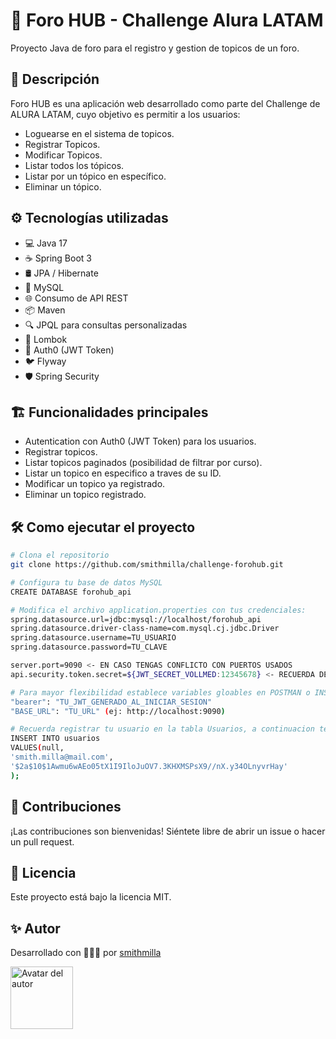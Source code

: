 # 💬 Foro HUB - Challenge Alura LATAM
Proyecto Java de foro para el registro y gestion de topicos de un foro.

## 🎯 Descripción
Foro HUB es una aplicación web desarrollado como parte del Challenge de ALURA LATAM, cuyo objetivo es permitir a los usuarios:
- Loguearse en el sistema de topicos.
- Registrar Topicos.
- Modificar Topicos.
- Listar todos los tópicos.
- Listar por un tópico en específico.
- Eliminar un tópico.

## ⚙️ Tecnologías utilizadas
- 💻 Java 17
- ☕ Spring Boot 3
- 🛢️ JPA / Hibernate
- 🐘 MySQL
- 🌐 Consumo de API REST
- 📦 Maven
- 🔍 JPQL para consultas personalizadas
- 🔧 Lombok
- 🔐 Auth0 (JWT Token)
- 🐦 Flyway
- 🛡️ Spring Security

## 🏗️ Funcionalidades principales
- Autentication con Auth0 (JWT Token) para los usuarios.
- Registrar topicos.
- Listar topicos paginados (posibilidad de filtrar por curso).
- Listar un topico en especifico a traves de su ID.
- Modificar un topico ya registrado.
- Eliminar un topico registrado.

## 🛠️ Como ejecutar el proyecto
```bash
# Clona el repositorio
git clone https://github.com/smithmilla/challenge-forohub.git
```

```bash
# Configura tu base de datos MySQL
CREATE DATABASE forohub_api
```

```bash
# Modifica el archivo application.properties con tus credenciales:
spring.datasource.url=jdbc:mysql://localhost/forohub_api
spring.datasource.driver-class-name=com.mysql.cj.jdbc.Driver
spring.datasource.username=TU_USUARIO
spring.datasource.password=TU_CLAVE

server.port=9090 <- EN CASO TENGAS CONFLICTO CON PUERTOS USADOS
api.security.token.secret=${JWT_SECRET_VOLLMED:12345678} <- RECUERDA DEFINIR TU TOKEN COMO VARIABLE DE ENTORNO, EN TODO CASO USAR UNA POR DEFECTO
```

```bash
# Para mayor flexibilidad establece variables gloables en POSTMAN o INSOMNIA
"bearer": "TU_JWT_GENERADO_AL_INICIAR_SESION"
"BASE_URL": "TU_URL" (ej: http://localhost:9090)
```

```bash
# Recuerda registrar tu usuario en la tabla Usuarios, a continuacion te dejo un script de ejemplo que puedes usar:
INSERT INTO usuarios
VALUES(null,
'smith.milla@mail.com',
'$2a$10$1Awmu6wAEo05tX1I9IloJuOV7.3KHXMSPsX9//nX.y34OLnyvrHay'
);
```

## 🙌 Contribuciones
¡Las contribuciones son bienvenidas! Siéntete libre de abrir un issue o hacer un pull request.

## 📄 Licencia
Este proyecto está bajo la licencia MIT.

## ✨ Autor
Desarrollado con 💪‍🧑‍💻️ por [smithmilla](https://github.com/smithmilla/)
<p align="left">
    <img src="https://github.com/smithmilla.png"
            width="100px"
            alt="Avatar del autor">
</p>

